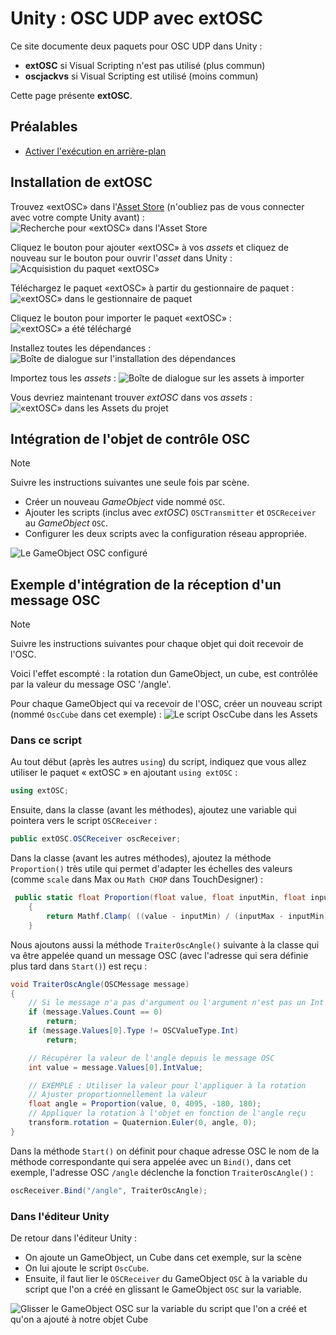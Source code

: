 #  Unity : OSC UDP avec extOSC


Ce site documente deux paquets pour OSC UDP dans Unity  :
- **extOSC** si Visual Scripting n'est pas utilisé (plus commun) 
- **oscjackvs** si Visual Scripting est utilisé (moins commun)

Cette page présente **extOSC**.

## Préalables

* [Activer l'exécution en arrière-plan](/unity/execution_arriere-plan/)

## Installation de extOSC

Trouvez «extOSC» dans l'[Asset Store](https://assetstore.unity.com/) (n'oubliez pas de vous connecter avec votre compte Unity avant) :
![Recherche pour «extOSC» dans l'Asset Store](./extosc_install1.png)

Cliquez le bouton pour ajouter «extOSC» à vos *assets* et cliquez de nouveau sur le bouton pour ouvrir l'*asset* dans Unity :
![Acquisistion du paquet «extOSC»](./extosc_install2.png)

Téléchargez le paquet «extOSC» à partir du gestionnaire de paquet :
![«extOSC» dans le gestionnaire de paquet](./extosc_install3.png)

Cliquez le bouton pour importer le paquet «extOSC» :
![«extOSC» a été téléchargé](./extosc_install4.png)

Installez toutes les dépendances :
![Boîte de dialogue sur l'installation des dépendances](./extosc_install5.png)

Importez tous les *assets* :
![Boîte de dialogue sur les assets à importer](./extosc_install6.png)

Vous devriez maintenant trouver *extOSC* dans vos *assets* :
![«extOSC» dans les Assets du projet](./extosc_install7.png)



## Intégration de l'objet de contrôle OSC

> [!Note]
> Suivre les instructions suivantes une seule fois par scène.

* Créer un nouveau *GameObject* vide nommé `OSC`.
* Ajouter les scripts (inclus avec *extOSC*) `OSCTransmitter` et `OSCReceiver` au  *GameObject* `OSC`.
* Configurer les deux scripts avec la configuration réseau appropriée.

![Le GameObject OSC configuré](./extosc_gameobject_osc.png)

## Exemple d'intégration de la réception d'un message OSC

> [!Note]
> Suivre les instructions suivantes pour chaque objet qui doit recevoir de l'OSC.

Voici l'effet escompté : la rotation dun GameObject, un cube, est contrôlée par la valeur du message OSC '/angle'.

Pour chaque GameObject qui va recevoir de l'OSC, créer un nouveau script (nommé `OscCube` dans cet exemple) :
![Le script OscCube dans les Assets](./script_OscCube_dans_assets.png)

### Dans ce script

Au tout début (après les autres `using`) du script, indiquez que vous allez utiliser le paquet « extOSC » en ajoutant `using extOSC` :
```csharp
using extOSC;
```

Ensuite, dans la classe (avant les méthodes), ajoutez une variable qui pointera vers le script `OSCReceiver` :
```csharp
public extOSC.OSCReceiver oscReceiver;
```

Dans la classe (avant les autres méthodes), ajoutez la méthode `Proportion()` très utile qui permet d'adapter les échelles des valeurs (comme `scale` dans Max ou `Math CHOP` dans TouchDesigner) :
```csharp
 public static float Proportion(float value, float inputMin, float inputMax, float outputMin, float outputMax)
    {
        return Mathf.Clamp( ((value - inputMin) / (inputMax - inputMin) * (outputMax - outputMin) + outputMin), outputMin,outputMax);
    }
```

Nous ajoutons aussi la méthode `TraiterOscAngle()` suivante à la classe qui va être appelée quand un message OSC (avec l'adresse qui sera définie plus tard dans `Start()`) est reçu :
```csharp
void TraiterOscAngle(OSCMessage message)
{
    // Si le message n'a pas d'argument ou l'argument n'est pas un Int on l'ignore
    if (message.Values.Count == 0)
        return;
    if (message.Values[0].Type != OSCValueType.Int)
        return;

    // Récupérer la valeur de l'angle depuis le message OSC
    int value = message.Values[0].IntValue;   

    // EXEMPLE : Utiliser la valeur pour l'appliquer à la rotation
    // Ajuster proportionnellement la valeur
    float angle = Proportion(value, 0, 4095, -180, 180);
    // Appliquer la rotation à l'objet en fonction de l'angle reçu
    transform.rotation = Quaternion.Euler(0, angle, 0);
}
```

Dans la méthode `Start()` on définit pour chaque adresse OSC le nom de la méthode correspondante qui sera appelée avec un `Bind()`, dans cet exemple, l'adresse OSC `/angle` déclenche la fonction `TraiterOscAngle()` :
```csharp
oscReceiver.Bind("/angle", TraiterOscAngle);
```

### Dans l'éditeur Unity

De retour dans l'éditeur Unity :
- On ajoute un GameObject, un Cube dans cet exemple, sur la scène
- On lui ajoute le script `OscCube`. 
- Ensuite, il faut lier le `OSCReceiver` du GameObject `OSC` à la variable du script que l'on a créé en glissant le GameObject `OSC` sur la variable.

![Glisser le GameObject OSC sur la variable du script que l'on a créé et qu'on a ajouté à notre objet Cube](./glisser_script_OSCCube_et_instance_OSC.png)


